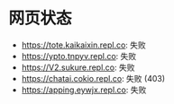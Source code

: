# 网页状态
- https://tote.kaikaixin.repl.co: 失败
- https://ypto.tnpyv.repl.co: 失败
- https://V2.sukure.repl.co: 失败
- https://chatai.cokio.repl.co: 失败 (403)
- https://apping.eywjx.repl.co: 失败
